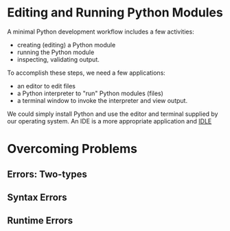 # Editing and Running Python Modules
A minimal Python development workflow includes a few activities:

- creating (editing) a Python module
- running the Python module
- inspecting, validating output.

To accomplish these steps, we need a few applications:

- an editor to edit files
- a Python interpreter to "run" Python modules (files)
- a terminal window to invoke the interpreter and view output.

We could simply install Python and use the editor and terminal supplied by our 
operating system.  An IDE is a more appropriate application and
[IDLE](02-setting-up-python.md#learn-python-with-idle)

# Overcoming Problems

## Errors: Two-types

## Syntax Errors

## Runtime Errors